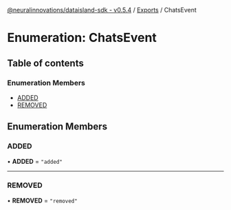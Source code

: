 [@neuralinnovations/dataisland-sdk - v0.5.4](../../README.md) / [Exports](../modules.md) / ChatsEvent

# Enumeration: ChatsEvent

## Table of contents

### Enumeration Members

- [ADDED](ChatsEvent.md#added)
- [REMOVED](ChatsEvent.md#removed)

## Enumeration Members

### ADDED

• **ADDED** = ``"added"``

___

### REMOVED

• **REMOVED** = ``"removed"``
